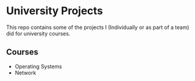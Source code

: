 # University Projects
This repo contains some of the projects I (Individually or as part of a team) did for university courses.

## Courses
* Operating Systems
* Network